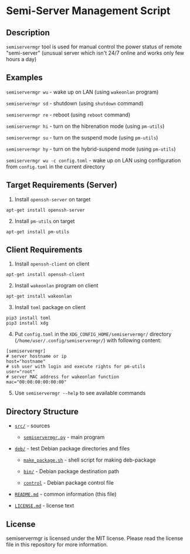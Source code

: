 # Semi-Server Management Script


## Description

`semiservermgr` tool is used for manual control the power status of remote
"semi-server" (unusual server which isn't 24/7 online and works only few hours
a day)


## Examples

`semiservermgr wu` - wake up on LAN (using `wakeonlan` program)

`semiservermgr sd` - shutdown (using `shutdown` command)

`semiservermgr re` - reboot (using `reboot` command)

`semiservermgr hi` - turn on the hibrenation mode (using `pm-utils`)

`semiservermgr su` - turn on the suspend mode (using `pm-utils`)

`semiservermgr hy` - turn on the hybrid-suspend mode (using `pm-utils`)

`semiservermgr wu -c config.toml` - wake up on LAN using configuration from
`config.toml` in the current directory


## Target Requirements (Server)

1. Install `openssh-server` on target
```
apt-get install openssh-server
```

2. Install `pm-utils` on target
```
apt-get install pm-utils
```


## Client Requirements

1. Install `openssh-client` on client
```
apt-get install openssh-client
```

2. Install `wakeonlan` program on client
```
apt-get install wakeonlan
```

3. Install `toml` package on client
```
pip3 install toml
pip3 install xdg
```

4. Put `config.toml` in the `XDG_CONFIG_HOME/semiservermgr/` directory
   (`/home/user/.config/semiservermgr/`) with following content:
```
[semiservermgr]
# server hostname or ip
host="hostname"
# ssh user with login and execute rights for pm-utils
user="root"
# server MAC address for wakeonlan function
mac="00:00:00:00:00:00"
```

5. Use `semiservermgr --help` to see available commands


## Directory Structure

- [`src/`](src/) - sources

    - [`semiservermgr.py`](src/semiservermgr.py) - main program

- [`deb/`](deb/) - test Debian package directories and files

    - [`make_package.sh`](deb/make_package.sh) - shell script for making
        deb-package

    - [`bin/`](deb/semiservermgr/usr/local/bin) - Debian package destination
        path

    - [`control`](deb/semiservermgr/DEBIAN/control) - Debian package control file

- [`README.md`](README.md) - common information (this file)
- [`LICENSE.md`](LICENSE.md) - license text


## License

semiservermgr is licensed under the MIT license. Please read the license
file in this repository for more information.
